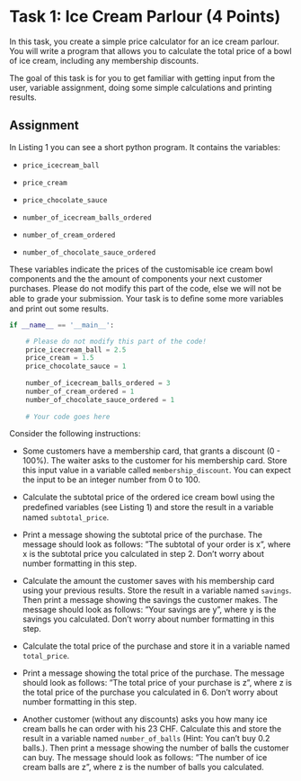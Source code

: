# Task 1: Ice Cream Parlour (4 Points)

In this task, you create a simple price calculator for an ice cream parlour. You will write a program that allows you to calculate the total price of a bowl of ice cream, including any membership discounts.

The goal of this task is for you to get familiar with getting input from the user, variable assignment, doing some simple calculations and printing results.

## Assignment

In Listing 1 you can see a short python program. It contains the variables:

- `price_icecream_ball`

- `price_cream`

- `price_chocolate_sauce`

- `number_of_icecream_balls_ordered`

- `number_of_cream_ordered`

- `number_of_chocolate_sauce_ordered`


These variables indicate the prices of the customisable ice cream bowl components and the the amount of components your next customer purchases. 
Please do not modify this part of the code, else we will not be able to grade your submission. 
Your task is to deﬁne some more variables and print out some results.

```python
if __name__ == '__main__':

    # Please do not modify this part of the code! 
    price_icecream_ball = 2.5 
    price_cream = 1.5 
    price_chocolate_sauce = 1
    
    number_of_icecream_balls_ordered = 3 
    number_of_cream_ordered = 1 
    number_of_chocolate_sauce_ordered = 1
    
    # Your code goes here

```

Consider the following instructions:

* Some customers have a membership card, that grants a discount (0 - 100%). 
The waiter asks to the customer for his membership card. 
Store this input value in a variable called `membership_discount`. 
You can expect the input to be an integer number from 0 to 100.

* Calculate the subtotal price of the ordered ice cream bowl using the predeﬁned variables (see Listing 1) and store the result in a variable named `subtotal_price`.

* Print a message showing the subtotal price of the purchase. 
The message should look as follows: ”The subtotal of your order is x”, where x is the subtotal price you calculated in step 2. 
Don’t worry about number formatting in this step.

* Calculate the amount the customer saves with his membership card using your previous results. 
Store the result in a variable named `savings`. 
Then print a message showing the savings the customer makes. 
The message should look as follows: ”Your savings are y”, where y is the savings you calculated. 
Don’t worry about number formatting in this step.

* Calculate the total price of the purchase and store it in a variable named `total_price`.

* Print a message showing the total price of the purchase. 
The message should look as follows: ”The total price of your purchase is z”, where z is the total price of the purchase you calculated in 6. 
Don’t worry about number formatting in this step.

* Another customer (without any discounts) asks you how many ice cream balls he can order with his 23 CHF. 
Calculate this and store the result in a variable named `number_of_balls` (Hint: You can’t buy 0.2 balls.). 
Then print a message showing the number of balls the customer can buy. 
The message should look as follows: ”The number of ice cream balls are z”, where z is the number of balls you calculated.
